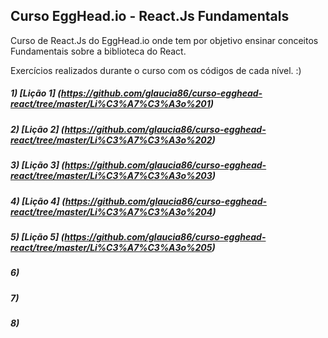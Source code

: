 ## Curso EggHead.io - React.Js Fundamentals

Curso de React.Js do EggHead.io onde tem por objetivo ensinar conceitos Fundamentais sobre a biblioteca do React.

Exercícios realizados durante o curso com os códigos de cada nível. :)

##### 1) [Lição 1] (https://github.com/glaucia86/curso-egghead-react/tree/master/Li%C3%A7%C3%A3o%201)
##### 2) [Lição 2] (https://github.com/glaucia86/curso-egghead-react/tree/master/Li%C3%A7%C3%A3o%202)
##### 3) [Lição 3] (https://github.com/glaucia86/curso-egghead-react/tree/master/Li%C3%A7%C3%A3o%203)
##### 4) [Lição 4] (https://github.com/glaucia86/curso-egghead-react/tree/master/Li%C3%A7%C3%A3o%204)
##### 5) [Lição 5] (https://github.com/glaucia86/curso-egghead-react/tree/master/Li%C3%A7%C3%A3o%205)
##### 6) 
##### 7) 
##### 8) 
 